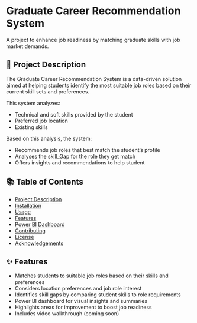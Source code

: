 # Graduate Career Recommendation System 
A project to enhance job readiness by matching graduate skills with job market demands.
## 📄 Project Description

The Graduate Career Recommendation System is a data-driven solution aimed at helping students identify the most suitable job roles based on their current skill sets and preferences.

This system analyzes:
- Technical and soft skills provided by the student
- Preferred job location
- Existing skills

Based on this analysis, the system:
- Recommends job roles that best match the student’s profile
- Analyses the skill_Gap for the role they get match
- Offers insights and recommendations to help student
## 📚 Table of Contents

- [Project Description](#project-description)
- [Installation](#installation)
- [Usage](#usage)
- [Features](#features)
- [Power BI Dashboard](#power-bi-dashboard)
- [Contributing](#contributing)
- [License](#license)
- [Acknowledgements](#acknowledgements)

## ✨ Features

-  Matches students to suitable job roles based on their skills and preferences
-  Considers location preferences and job role interest
-  Identifies skill gaps by comparing student skills to role requirements
-  Power BI dashboard for visual insights and summaries
-  Highlights areas for improvement to boost job readiness
-  Includes video walkthrough (coming soon)
